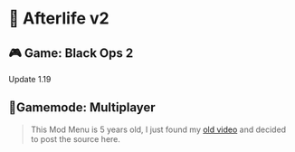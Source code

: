 # 👻 Afterlife v2

## 🎮 Game: Black Ops 2
Update 1.19

## 🔫Gamemode: Multiplayer

> This Mod Menu is 5 years old, I just found my [old video](https://www.youtube.com/watch?v=ShBoiw9rm3Y&ab_channel=FallenOnDex) and decided to post the source here.
